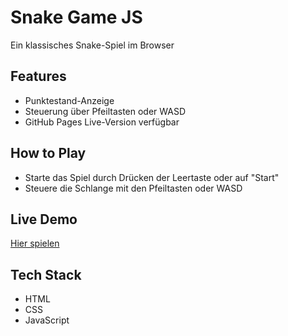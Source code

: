 # Snake Game JS

Ein klassisches Snake-Spiel im Browser

## Features

- Punktestand-Anzeige
- Steuerung über Pfeiltasten oder WASD
- GitHub Pages Live-Version verfügbar

## How to Play

- Starte das Spiel durch Drücken der Leertaste oder auf "Start"
- Steuere die Schlange mit den Pfeiltasten oder WASD

## Live Demo

[Hier spielen](https://l1chxd.github.io/snake-game-js/)

## Tech Stack

- HTML
- CSS
- JavaScript